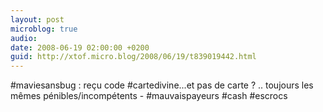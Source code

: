 ```yaml
---
layout: post
microblog: true
audio: 
date: 2008-06-19 02:00:00 +0200
guid: http://xtof.micro.blog/2008/06/19/t839019442.html
---
```

#maviesansbug : reçu code #cartedivine...et pas de carte ? .. toujours les mêmes pénibles/incompétents - #mauvaispayeurs #cash #escrocs
